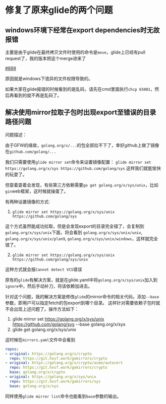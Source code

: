 # 修复了原来glide的两个问题

## windows环境下经常在export dependencies时无故报错

主要是由于glide在最终拷贝文件时使用的命令是`move`，glide上已经有pull request了，我的版本把这个merge进来了

[#889](https://github.com/Masterminds/glide/pull/889/commits/cc37dc711a3191c2b91b01b9593c685660eeb9af)

原因就是windows下诡异的文件权限导致的。

如果大家在glide报错的时候看到的是乱码，请先在cmd里面执行`chcp 65001`，然后再看到的就不再是乱码了。

## 解决使用mirror拉取子包时出现export至错误的目录路径问题

问题描述：

由于GFW的缘故，`golang.org/x/...`的包全部拉不下了，幸好github上做了镜像在`github.com/golang/...`

我们只需要使用`glide mirror set`命令来设置镜像配置：
`glide mirror set https://golang.org/x/sys https://github.com/golang/sys`
这样我们就能愉快的玩耍了。

但耍着耍着会发现，有些第三方依赖需要`go get golang.org/x/sys/unix`，比如`gin`web框架，这时候就操蛋了。

有两种设置镜像的方式:

1. `glide mirror set https://golang.org/x/sys/unix https://github.com/golang/sys`

这个方式虽然能成功拉取，但是会发现export的目录完全错了，会复制到`golang.org/x/sys/unix`下面，将会看到
 `golang.org/x/sys/unix/unix`, `golang.org/x/sys/unix/plan9`, `golang.org/x/sys/unix/windows`，这样就完全错了。

2. `glide mirror set https://golang.org/x/sys/unix https://github.com/golang/sys/unix`

这种方式就会报`Cannot detect VCS`错误

原有的`glide`有解决方案，就是在glide.yaml中将`golang.org/x/sys/unix`加入到`ignore`中，然后手动补刀，将该依赖加进去。

针对这个问题，我的解决方案是修改`glide`的mirror命令的相关代码，添加`--base`参数，即用户可以指定fetch的包export到哪个目录。
这样针对需要依赖子包时就不会出现上述问题了。操作方法如下：

1. glide mirror set https://golang.org/x/sys/unix https://github.com/golang/sys --base golang.org/x/sys
2. glide get golang.org/x/sys/unix

这时候在`mirrors.yaml`文件中会看到

```yaml
repos:
- original: https://golang.org/x/crypto
  repo: https://git.hxsf.work/gomirrors/crypto
- original: https://golang.org/x/crypto/acme/autocert
  repo: https://git.hxsf.work/gomirrors/crypto
  base: golang.org/x/crypto
- original: https://golang.org/x/sys/unix
  repo: https://git.hxsf.work/gomirrors/sys
  base: golang.org/x/sys
```

同样使用`glide mirror list`命令也能看到`base`参数的输出。